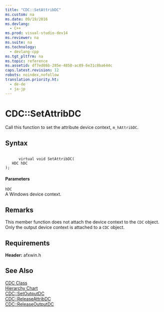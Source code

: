 ```yaml
---
title: "CDC::SetAttribDC"
ms.custom: na
ms.date: 09/19/2016
ms.devlang: 
  - C++
ms.prod: visual-studio-dev14
ms.reviewer: na
ms.suite: na
ms.technology: 
  - devlang-cpp
ms.tgt_pltfrm: na
ms.topic: reference
ms.assetid: df7ed86b-285e-4850-ac89-6e31c8ba644c
caps.latest.revision: 12
robots: noindex,nofollow
translation.priority.ht: 
  - de-de
  - ja-jp
---
```

# CDC::SetAttribDC
Call this function to set the attribute device context, `m_hAttribDC`.  
  
## Syntax  
  
```  
  
      virtual void SetAttribDC(  
   HDC hDC   
);  
```  
  
#### Parameters  
 `hDC`  
 A Windows device context.  
  
## Remarks  
 This member function does not attach the device context to the `CDC` object. Only the output device context is attached to a `CDC` object.  
  
## Requirements  
 **Header:** afxwin.h  
  
## See Also  
 [CDC Class](../vs140/CDC-Class.md)   
 [Hierarchy Chart](../vs140/Hierarchy-Chart.md)   
 [CDC::SetOutputDC](../vs140/CDC--SetOutputDC.md)   
 [CDC::ReleaseAttribDC](../vs140/CDC--ReleaseAttribDC.md)   
 [CDC::ReleaseOutputDC](../vs140/CDC--ReleaseOutputDC.md)